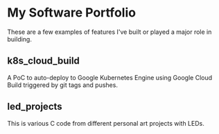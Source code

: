 # My Software Portfolio
These are a few examples of features I've built or played a major role in building.

## k8s_cloud_build
A PoC to auto-deploy to Google Kubernetes Engine using Google Cloud Build triggered by git tags and pushes.

## led_projects
This is various C code from different personal art projects with LEDs.
